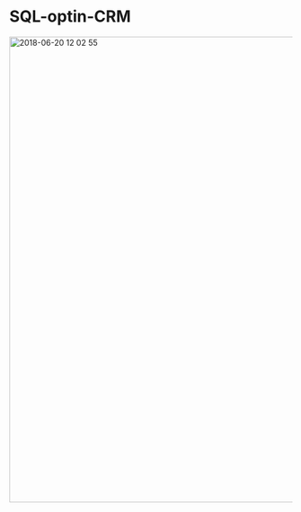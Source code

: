 # SQL-optin-CRM

<img width="828" alt="2018-06-20 12 02 55" src="https://user-images.githubusercontent.com/28942665/41635112-e9df4fc0-7481-11e8-8155-2a0178fab51f.png">
